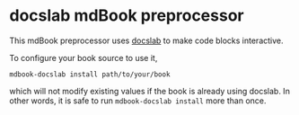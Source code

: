 docslab mdBook preprocessor
===========================

This mdBook preprocessor uses [docslab](https://github.com/rerobots/docslab)
to make code blocks interactive.

To configure your book source to use it,

    mdbook-docslab install path/to/your/book

which will not modify existing values if the book is already using docslab.
In other words, it is safe to run `mdbook-docslab install` more than once.
